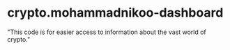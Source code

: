 # crypto.mohammadnikoo-dashboard
"This code is for easier access to information about the vast world of crypto."

